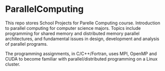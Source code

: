 # ParallelComputing
This repo stores School Projects for Parelle Computing course.
Introduction to parallel computing for computer science majors. Topics include programming for shared memory and distributed memory parallel architectures, and fundamental issues in design, development and analysis of parallel programs.

The programming assignments, in C/C++/Fortran, uses MPI, OpenMP and CUDA to become familiar with parallel/distributed programming on a Linux cluster.



